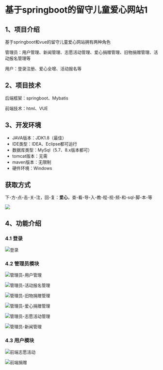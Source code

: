 # 基于springboot的留守儿童爱心网站1



## 1、项目介绍

基于springboot和vue的留守儿童爱心网站拥有两种角色

管理员：用户管理、新闻管理、志愿活动管理、爱心捐赠管理、旧物捐赠管理、活动报名管理等

用户：登录注册、爱心全增、活动报名等

## 2、项目技术

后端框架：springboot、Mybatis

前端技术：html、VUE

## 3、开发环境

- JAVA版本：JDK1.8（最佳）
- IDE类型：IDEA、Eclipse都可运行
- 数据库类型：MySql（5.7、8.x版本都可） 
- tomcat版本：无需
- maven版本：无限制
- 硬件环境：Windows

## 获取方式
下-方-点-击-关-注，回-复：**爱心**，查-看-导-入-教-程-视-频-和-sql-脚-本-等

 ![](https://www.codeshop.fun/Typora-Images/202205281253739.png)
## 4、功能介绍

### 4.1 登录

![登录](https://www.codeshop.fun/Typora-Images/202402162258137.jpg)

### 4.2 管理员模块

![管理员-用户管理](https://www.codeshop.fun/Typora-Images/202402162258175.jpg)

![管理员-活动报名管理](https://www.codeshop.fun/Typora-Images/202402162258217.jpg)

![管理员-旧物捐赠管理](https://www.codeshop.fun/Typora-Images/202402162258248.jpg)

![管理员-爱心捐赠管理](https://www.codeshop.fun/Typora-Images/202402162258275.jpg)

![管理员-志愿活动管理](https://www.codeshop.fun/Typora-Images/202402162258297.jpg)

![管理员-新闻管理](https://www.codeshop.fun/Typora-Images/202402162258321.jpg)

### 4.3 用户模块

 ![前端志愿活动](https://www.codeshop.fun/Typora-Images/202402162258792.jpg)

![前端捐赠](https://www.codeshop.fun/Typora-Images/202402162258783.jpg)





